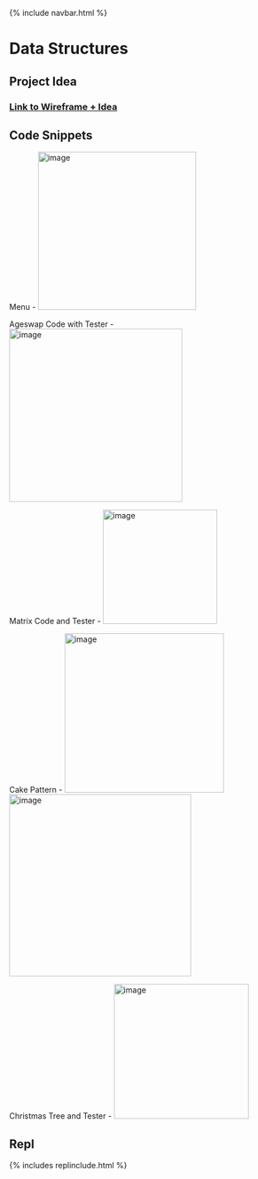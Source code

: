 {% include navbar.html %}



# Data Structures
## Project Idea
### [Link to Wireframe + Idea](https://ninjabreadlord.github.io/grup-grass/webProject) 
## Code Snippets
Menu - 
<img width="285" alt="image" src="https://user-images.githubusercontent.com/89239598/158658982-9b577751-cf2f-4196-bf4c-ff0cf856b4c5.png">

Ageswap Code with Tester - 
<img width="312" alt="image" src="https://user-images.githubusercontent.com/89239598/158659030-df140afc-9eff-4c8a-8ee4-c0b07239a05a.png">

Matrix Code and Tester - 
<img width="206" alt="image" src="https://user-images.githubusercontent.com/89239598/158659113-270ebb1b-0950-4dbc-a169-38bfb2faf5cd.png">

Cake Pattern - 
<img width="287" alt="image" src="https://user-images.githubusercontent.com/89239598/158659235-ad4ad194-b55f-4326-a75b-9fc82613973e.png">
<img width="328" alt="image" src="https://user-images.githubusercontent.com/89239598/158659280-afd0f0bb-9037-481e-b77a-367adec62f40.png">

Christmas Tree and Tester - 
<img width="243" alt="image" src="https://user-images.githubusercontent.com/89239598/158659314-48f5f4fe-e91e-4f46-8199-44680382eb36.png">


## Repl
{% includes replinclude.html %}
